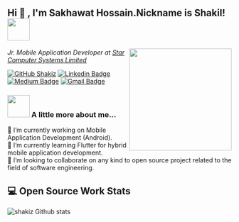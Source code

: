 <h2> Hi 👋 , I'm Sakhawat Hossain.Nickname is Shakil! <img src="https://media.giphy.com/media/mGcNjsfWAjY5AEZNw6/giphy.gif" width="50"></h2>
<img align='right' src="https://media.giphy.com/media/ieyl9zmCjO4b4t6qoY/giphy.gif" width="230">
<p><em>Jr. Mobile Application Developer at <a href="https://www.stargroup-bd.com/">Star Computer Systems Limited</em></p>

[![GitHub Shakiz](https://img.shields.io/github/followers/shakiz?label=follow&style=social)](https://github.com/shakiz)
[![Linkedin Badge](https://img.shields.io/badge/sakhawat-hossain-blue?style=flat-square&logo=Linkedin&logoColor=white)](https://www.linkedin.com/in/sakhawat-hossain-762688127/) 
[![Medium Badge](https://img.shields.io/badge/-@shakil335-03a57a?style=flat-square&labelColor=000000&logo=Medium&link=https://medium.com/@shakil335)](https://medium.com/@shakil335)
[![Gmail Badge](https://img.shields.io/badge/sakhawat35-1335@diu.edu.bd-c14438?style=flat-square&logo=Gmail&logoColor=white&link=mailto:sakhawat35-1335@diu.edu.bd)](mailto:sakhawat35-1335@diu.edu.bd)

### <img src="https://media.giphy.com/media/VgCDAzcKvsR6OM0uWg/giphy.gif" width="50"> A little more about me...  

🔭 I’m currently working on Mobile Application Development (Android). <br />
🌱 I’m currently learning Flutter for hybrid mobile application development. <br />
👯 I’m looking to collaborate on any kind to open source project related to the field of software engineering. <br />


## 💻 Open Source Work Stats


![shakiz Github stats](https://github-readme-stats.vercel.app/api?username=shakiz&show_icons=true)



